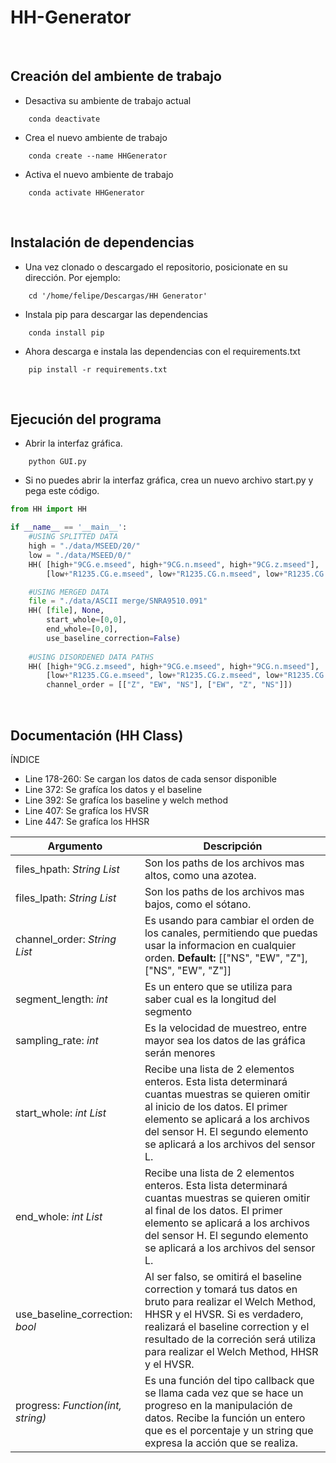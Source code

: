 # HH-Generator

<br>

## Creación del ambiente de trabajo

- Desactiva su ambiente de trabajo actual

```
    conda deactivate
```

- Crea el nuevo ambiente de trabajo

```
    conda create --name HHGenerator
```

- Activa el nuevo ambiente de trabajo

```
    conda activate HHGenerator
```

<br>

## Instalación de dependencias

- Una vez clonado o descargado el repositorio, posicionate en su dirección. Por ejemplo:

```
    cd '/home/felipe/Descargas/HH Generator'
```

- Instala pip para descargar las dependencias

```
    conda install pip
```

- Ahora descarga e instala las dependencias con el requirements.txt

```
    pip install -r requirements.txt
```

<br>

## Ejecución del programa

- Abrir la interfaz gráfica.

```
    python GUI.py
```

- Si no puedes abrir la interfaz gráfica, crea un nuevo archivo start.py y pega este código.

```python
from HH import HH

if __name__ == '__main__':
    #USING SPLITTED DATA
    high = "./data/MSEED/20/"
    low = "./data/MSEED/0/"
    HH( [high+"9CG.e.mseed", high+"9CG.n.mseed", high+"9CG.z.mseed"],
        [low+"R1235.CG.e.mseed", low+"R1235.CG.n.mseed", low+"R1235.CG.z.mseed"])

    #USING MERGED DATA
    file = "./data/ASCII merge/SNRA9510.091"
    HH( [file], None,
        start_whole=[0,0],
        end_whole=[0,0],
        use_baseline_correction=False)
    
    #USING DISORDENED DATA PATHS
    HH( [high+"9CG.z.mseed", high+"9CG.e.mseed", high+"9CG.n.mseed"],
        [low+"R1235.CG.e.mseed", low+"R1235.CG.z.mseed", low+"R1235.CG.n.mseed"],
        channel_order = [["Z", "EW", "NS"], ["EW", "Z", "NS"]])
```

<br>

## Documentación (HH Class)

ÍNDICE
 - Line 178-260: Se cargan los datos de cada sensor disponible
 - Line 372: Se grafíca los datos y el baseline
 - Line 392: Se grafíca los baseline y welch method
 - Line 407: Se grafíca los HVSR
 - Line 447: Se grafíca los HHSR


| Argumento                         | Descripción                                                                                                                                                                                                                                                             |
| --------------------------------- | ----------------------------------------------------------------------------------------------------------------------------------------------------------------------------------------------------------------------------------------------------------------------- |
| files_hpath: _String List_        | Son los paths de los archivos mas altos, como una azotea.                                                                                                                                                                                                               |
| files_lpath: _String List_        | Son los paths de los archivos mas bajos, como el sótano.                                                                                                                                                                                                                |
| channel_order: _String List_      | Es usando para cambiar el orden de los canales, permitiendo que puedas usar la informacion en cualquier orden. **Default:** [["NS", "EW", "Z"], ["NS", "EW", "Z"]]                                                                                                      |
| segment_length: _int_             | Es un entero que se utiliza para saber cual es la longitud del segmento                                                                                                                                                                                                 |
| sampling_rate: _int_              | Es la velocidad de muestreo, entre mayor sea los datos de las gráfica serán menores                                                                                                                                                                                     |
| start_whole: _int List_           | Recibe una lista de 2 elementos enteros. Esta lista determinará cuantas muestras se quieren omitir al inicio de los datos. El primer elemento se aplicará a los archivos del sensor H. El segundo elemento se aplicará a los archivos del sensor L.                     |
| end_whole: _int List_             | Recibe una lista de 2 elementos enteros. Esta lista determinará cuantas muestras se quieren omitir al final de los datos. El primer elemento se aplicará a los archivos del sensor H. El segundo elemento se aplicará a los archivos del sensor L.                      |
| use_baseline_correction: _bool_   | Al ser falso, se omitirá el baseline correction y tomará tus datos en bruto para realizar el Welch Method, HHSR y el HVSR. Si es verdadero, realizará el baseline correction y el resultado de la correción será utiliza para realizar el Welch Method, HHSR y el HVSR. |
| progress: _Function(int, string)_ | Es una función del tipo callback que se llama cada vez que se hace un progreso en la manipulación de datos. Recibe la función un entero que es el porcentaje y un string que expresa la acción que se realiza.                                                          |
